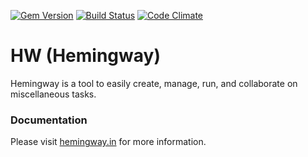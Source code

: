 [![Gem Version](https://badge.fury.io/rb/hw.png)](https://rubygems.org/gems/hw)
[![Build Status](https://secure.travis-ci.org/carrot/hw.png?branch=master)](http://travis-ci.org/carrot/hw)
[![Code Climate](https://codeclimate.com/github/carrot/hw.png)](https://codeclimate.com/github/carrot/hw)

# HW (Hemingway)

Hemingway is a tool to easily create, manage, run, and collaborate on miscellaneous tasks.

### Documentation

Please visit [hemingway.in](http://hemingway.in/) for more information.
